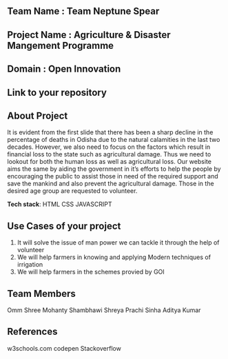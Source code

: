 ## Team Name :  Team Neptune Spear
## Project Name : Agriculture & Disaster Mangement Programme 


## Domain : Open Innovation



## Link to your repository


## About Project
It is evident from the first slide that there has been a sharp decline in the percentage of deaths in Odisha due to the natural calamities in the last two decades. However, we also need to focus on the factors which result in financial loss to the state such as agricultural damage. Thus we need to lookout for both the human loss as well as agricultural loss. Our website aims the same by aiding the government in it’s efforts to help the people by encouraging the public to assist those in need of the required support and save the mankind and also prevent the agricultural damage. Those in the desired age group are requested to volunteer.


**Tech stack**:
HTML
CSS 
JAVASCRIPT

## Use Cases of your project
1. It will solve the issue of man power we can tackle it through the help of volunteer
2. We will help farmers in knowing and applying Modern techniques of irrigation 
3. We will help farmers in the schemes provied by GOI


## Team Members
Omm Shree Mohanty
Shambhawi Shreya 
Prachi Sinha
Aditya Kumar


## References
w3schools.com
codepen
Stackoverflow
